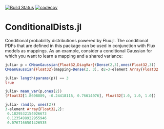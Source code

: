 [![Build Status](https://travis-ci.com/aicenter/ConditionalDists.jl.svg?branch=master)](https://travis-ci.com/aicenter/ConditionalDists.jl)
[![codecov](https://codecov.io/gh/aicenter/ConditionalDists.jl/branch/master/graph/badge.svg)](https://codecov.io/gh/AIC-ML/ConditionalDists.jl)

# ConditionalDists.jl
Conditional probability distributions powered by Flux.jl.
The conditional PDFs that are defined in this package can be used
in conjunction with Flux models as mappings. As an example, consider
a conditional Gaussian for which you want to learn a mapping and a 
shared variance:

```julia
julia> p = CMeanGaussian{Float32,DiagVar}(Dense(2,3),ones(Float32,3))
CMeanGaussian{Float32}(mapping=Dense(2, 3), σ2=3-element Array{Float32,1}

julia> length(params(p)) == 3
true

julia> mean_var(p,ones(2))
(Float32[1.8698889, -0.24418116, 0.76614076], Float32[1.0, 1.0, 1.0])

julia> rand(p, ones(2))
3-element Array{Float32,2}:
 0.1829532154926673
 0.1235498922955946
 0.0767166501426535
```
